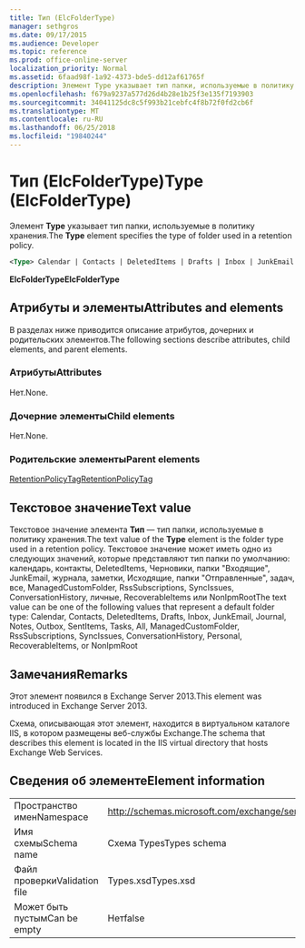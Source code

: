 ```yaml
---
title: Тип (ElcFolderType)
manager: sethgros
ms.date: 09/17/2015
ms.audience: Developer
ms.topic: reference
ms.prod: office-online-server
localization_priority: Normal
ms.assetid: 6faad98f-1a92-4373-bde5-dd12af61765f
description: Элемент Type указывает тип папки, используемые в политику хранения.
ms.openlocfilehash: f679a9237a577d26d4b28e1b25f3e135f7193903
ms.sourcegitcommit: 34041125dc8c5f993b21cebfc4f8b72f0fd2cb6f
ms.translationtype: MT
ms.contentlocale: ru-RU
ms.lasthandoff: 06/25/2018
ms.locfileid: "19840244"
---
```

# <a name="type-elcfoldertype"></a><span data-ttu-id="d213f-103">Тип (ElcFolderType)</span><span class="sxs-lookup"><span data-stu-id="d213f-103">Type (ElcFolderType)</span></span>

<span data-ttu-id="d213f-104">Элемент **Type** указывает тип папки, используемые в политику хранения.</span><span class="sxs-lookup"><span data-stu-id="d213f-104">The **Type** element specifies the type of folder used in a retention policy.</span></span> 
  
```XML
<Type> Calendar | Contacts | DeletedItems | Drafts | Inbox | JunkEmail | Journal | Notes | Outbox | SentItems | Tasks | All | ManagedCustomFolder | RssSubscriptions | SyncIssues | ConversationHistory | Personal | RecoverableItems | NonIpmRoot <Type>
```

 <span data-ttu-id="d213f-105">**ElcFolderType**</span><span class="sxs-lookup"><span data-stu-id="d213f-105">**ElcFolderType**</span></span>
## <a name="attributes-and-elements"></a><span data-ttu-id="d213f-106">Атрибуты и элементы</span><span class="sxs-lookup"><span data-stu-id="d213f-106">Attributes and elements</span></span>

<span data-ttu-id="d213f-107">В разделах ниже приводится описание атрибутов, дочерних и родительских элементов.</span><span class="sxs-lookup"><span data-stu-id="d213f-107">The following sections describe attributes, child elements, and parent elements.</span></span>
  
### <a name="attributes"></a><span data-ttu-id="d213f-108">Атрибуты</span><span class="sxs-lookup"><span data-stu-id="d213f-108">Attributes</span></span>

<span data-ttu-id="d213f-109">Нет.</span><span class="sxs-lookup"><span data-stu-id="d213f-109">None.</span></span>
  
### <a name="child-elements"></a><span data-ttu-id="d213f-110">Дочерние элементы</span><span class="sxs-lookup"><span data-stu-id="d213f-110">Child elements</span></span>

<span data-ttu-id="d213f-111">Нет.</span><span class="sxs-lookup"><span data-stu-id="d213f-111">None.</span></span>
  
### <a name="parent-elements"></a><span data-ttu-id="d213f-112">Родительские элементы</span><span class="sxs-lookup"><span data-stu-id="d213f-112">Parent elements</span></span>

[<span data-ttu-id="d213f-113">RetentionPolicyTag</span><span class="sxs-lookup"><span data-stu-id="d213f-113">RetentionPolicyTag</span></span>](retentionpolicytag.md)
  
## <a name="text-value"></a><span data-ttu-id="d213f-114">Текстовое значение</span><span class="sxs-lookup"><span data-stu-id="d213f-114">Text value</span></span>

<span data-ttu-id="d213f-115">Текстовое значение элемента **Тип** — тип папки, используемые в политику хранения.</span><span class="sxs-lookup"><span data-stu-id="d213f-115">The text value of the **Type** element is the folder type used in a retention policy.</span></span> <span data-ttu-id="d213f-116">Текстовое значение может иметь одно из следующих значений, которые представляют тип папки по умолчанию: календарь, контакты, DeletedItems, Черновики, папки "Входящие", JunkEmail, журнала, заметки, Исходящие, папки "Отправленные", задач, все, ManagedCustomFolder, RssSubscriptions, SyncIssues, ConversationHistory, личные, RecoverableItems или NonIpmRoot</span><span class="sxs-lookup"><span data-stu-id="d213f-116">The text value can be one of the following values that represent a default folder type: Calendar, Contacts, DeletedItems, Drafts, Inbox, JunkEmail, Journal, Notes, Outbox, SentItems, Tasks, All, ManagedCustomFolder, RssSubscriptions, SyncIssues, ConversationHistory, Personal, RecoverableItems, or NonIpmRoot</span></span> 
  
## <a name="remarks"></a><span data-ttu-id="d213f-117">Замечания</span><span class="sxs-lookup"><span data-stu-id="d213f-117">Remarks</span></span>

<span data-ttu-id="d213f-118">Этот элемент появился в Exchange Server 2013.</span><span class="sxs-lookup"><span data-stu-id="d213f-118">This element was introduced in Exchange Server 2013.</span></span>
  
<span data-ttu-id="d213f-119">Схема, описывающая этот элемент, находится в виртуальном каталоге IIS, в котором размещены веб-службы Exchange.</span><span class="sxs-lookup"><span data-stu-id="d213f-119">The schema that describes this element is located in the IIS virtual directory that hosts Exchange Web Services.</span></span>
  
## <a name="element-information"></a><span data-ttu-id="d213f-120">Сведения об элементе</span><span class="sxs-lookup"><span data-stu-id="d213f-120">Element information</span></span>

|||
|:-----|:-----|
|<span data-ttu-id="d213f-121">Пространство имен</span><span class="sxs-lookup"><span data-stu-id="d213f-121">Namespace</span></span>  <br/> |http://schemas.microsoft.com/exchange/services/2006/types  <br/> |
|<span data-ttu-id="d213f-122">Имя схемы</span><span class="sxs-lookup"><span data-stu-id="d213f-122">Schema name</span></span>  <br/> |<span data-ttu-id="d213f-123">Схема Types</span><span class="sxs-lookup"><span data-stu-id="d213f-123">Types schema</span></span>  <br/> |
|<span data-ttu-id="d213f-124">Файл проверки</span><span class="sxs-lookup"><span data-stu-id="d213f-124">Validation file</span></span>  <br/> |<span data-ttu-id="d213f-125">Types.xsd</span><span class="sxs-lookup"><span data-stu-id="d213f-125">Types.xsd</span></span>  <br/> |
|<span data-ttu-id="d213f-126">Может быть пустым</span><span class="sxs-lookup"><span data-stu-id="d213f-126">Can be empty</span></span>  <br/> |<span data-ttu-id="d213f-127">Нет</span><span class="sxs-lookup"><span data-stu-id="d213f-127">false</span></span>  <br/> |
   

